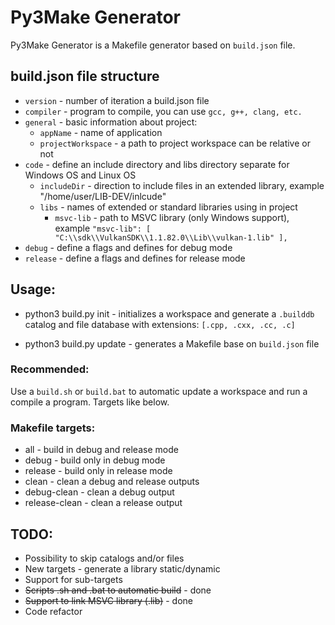 # Py3Make Generator

Py3Make Generator is a Makefile generator based on `build.json` file.

## build.json file structure

* `version` - number of iteration a build.json file
* `compiler` - program to compile, you can use `gcc, g++, clang, etc.`
* `general` - basic information about project:
    * `appName` - name of application
    * `projectWorkspace` - a path to project workspace can be relative or not
* `code` - define an include directory and libs directory separate for Windows OS and Linux OS
    * `includeDir` - direction to include files in an extended library, example "/home/user/LIB-DEV/inlcude"
    * `libs` - names of extended or standard libraries using in project
        * `msvc-lib` - path to MSVC library (only Windows support), example `"msvc-lib": [ "C:\\sdk\\VulkanSDK\\1.1.82.0\\Lib\\vulkan-1.lib" ],`
* `debug` - define a flags and defines for debug mode
* `release` - define a flags and defines for release mode


## Usage:
* python3 build.py init - initializes a workspace and generate a `.builddb` catalog and file database with extensions: `[.cpp, .cxx, .cc, .c]`

* python3 build.py update - generates a Makefile base on `build.json` file

### Recommended:
Use a `build.sh` or `build.bat` to automatic update a workspace and run a compile a program. Targets like below.

### Makefile targets:
* all - build in debug and release mode
* debug - build only in debug mode
* release - build only in release mode
* clean - clean a debug and release outputs
* debug-clean - clean a debug output
* release-clean - clean a release output

## TODO:
* Possibility to skip catalogs and/or files
* New targets - generate a library static/dynamic
* Support for sub-targets
* ~~Scripts .sh and .bat to automatic build~~ - done
* ~~Support to link MSVC library (.lib)~~ - done
* Code refactor

